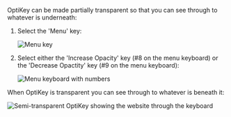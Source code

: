 OptiKey can be made partially transparent so that you can see through to whatever is underneath:

1. Select the 'Menu' key:

    ![Menu key](http://juliussweetland.github.io/OptiKey/images/Key_Menu_Up.png)

2. Select either the 'Increase Opacity' key (#8 on the menu keyboard) or the 'Decrease Opactity' key (#9 on the menu keyboard):

    ![Menu keyboard with numbers](http://juliussweetland.github.io/OptiKey/images/Keyboard_Menu_Numbered.png)

When OptiKey is transparent you can see through to whatever is beneath it:

![Semi-transparent OptiKey showing the website through the keyboard](http://juliussweetland.github.io/OptiKey/images/Using_Transparency2.png)